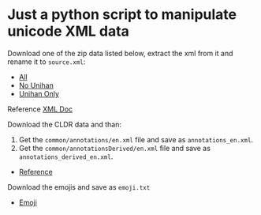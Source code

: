 # Just a python script to manipulate unicode XML data

Download one of the zip data listed below, extract the xml from it and rename it to `source.xml`:

- [All](https://www.unicode.org/Public/13.0.0/ucdxml/ucd.all.grouped.zip)
- [No Unihan](https://www.unicode.org/Public/13.0.0/ucdxml/ucd.nounihan.grouped.zip)
- [Unihan Only](https://www.unicode.org/Public/13.0.0/ucdxml/ucd.unihan.grouped.zip)

Reference [XML Doc](https://www.unicode.org/reports/tr42/)

Download the CLDR data and than:

1. Get the `common/annotations/en.xml` file and save as `annotations_en.xml`.
1. Get the `common/annotationsDerived/en.xml` file and save as `annotations_derived_en.xml`.

- [Reference](http://cldr.unicode.org/index/downloads)

Download the emojis and save as `emoji.txt`

- [Emoji](https://www.unicode.org/Public/emoji/13.1/emoji-test.txt)
